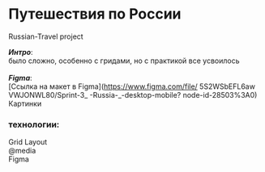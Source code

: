# Путешествия по России
Russian-Travel project


___Интро___:<br/>
было сложно, особенно с гридами, но с практикой все усвоилось  
<br/>
___Figma___:<br/>
[Ссылка на макет в Figma](https://www.figma.com/file/ 5S2WSbEFL6aw VWJONWL80/Sprint-3_ -Russia-_-desktop-mobile?
node-id-28503%3A0)
Картинки
### технологии:
﻿﻿Grid Layout<br/>
﻿﻿@media<br/>
﻿﻿Figma<br/>



